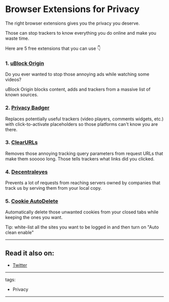 # Browser Extensions for Privacy

The right browser extensions gives you the privacy you deserve.

Those can stop trackers to know everything you do online and make you waste time.

Here are 5 free extensions that you can use 👇

### 1. [uBlock Origin](https://chrome.google.com/webstore/detail/ublock-origin/cjpalhdlnbpafiamejdnhcphjbkeiagm)

Do you ever wanted to stop those annoying ads while watching some videos?

uBlock Origin blocks content, adds and trackers from a massive list of known sources.

### 2. [Privacy Badger](https://chrome.google.com/webstore/detail/privacy-badger/pkehgijcmpdhfbdbbnkijodmdjhbjlgp)

Replaces potentially useful trackers (video players, comments widgets, etc.) with click-to-activate placeholders so those platforms can't know you are there.

### 3. [ClearURLs](https://chrome.google.com/webstore/detail/clearurls/lckanjgmijmafbedllaakclkaicjfmnk)

Removes those annoying tracking query parameters from request URLs that make them sooooo long. Those tells trackers what links did you clicked.

### 4. [Decentraleyes](https://chrome.google.com/webstore/detail/decentraleyes/ldpochfccmkkmhdbclfhpagapcfdljkj)

Prevents a lot of requests from reaching servers owned by companies that track us by serving them from your local copy.

### 5. [Cookie AutoDelete](https://chrome.google.com/webstore/detail/cookie-autodelete/fhcgjolkccmbidfldomjliifgaodjagh)

Automatically delete those unwanted cookies from your closed tabs while keeping the ones you want.

Tip: white-list all the sites you want to be logged in and then turn on "Auto clean enable"

---

## Read it also on:

- [Twitter](https://twitter.com/bruncanepa/status/1519337834083241987)

---

tags:

- Privacy

---
